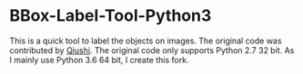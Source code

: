 # BBox-Label-Tool-Python3
This is a quick tool to label the objects on images. The original code was contributed by [Qiushi][1]. The original code only supports Python 2.7 32 bit. As I mainly use Python 3.6 64 bit, I create this fork.

[1]: https://github.com/puzzledqs/BBox-Label-Tool
